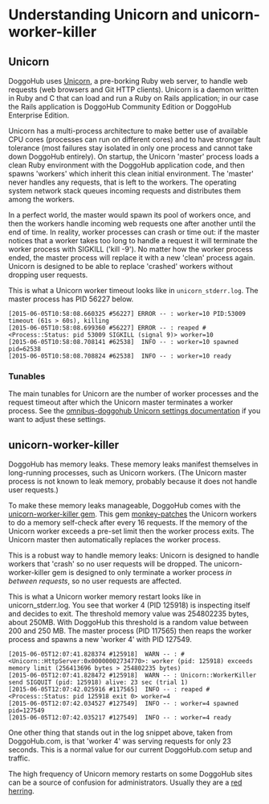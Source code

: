 # Understanding Unicorn and unicorn-worker-killer

## Unicorn

DoggoHub uses [Unicorn](http://unicorn.bogomips.org/), a pre-borking Ruby web
server, to handle web requests (web browsers and Git HTTP clients). Unicorn is
a daemon written in Ruby and C that can load and run a Ruby on Rails
application; in our case the Rails application is DoggoHub Community Edition or
DoggoHub Enterprise Edition.

Unicorn has a multi-process architecture to make better use of available CPU
cores (processes can run on different cores) and to have stronger fault
tolerance (most failures stay isolated in only one process and cannot take down
DoggoHub entirely). On startup, the Unicorn 'master' process loads a clean Ruby
environment with the DoggoHub application code, and then spawns 'workers' which
inherit this clean initial environment. The 'master' never handles any
requests, that is left to the workers. The operating system network stack
queues incoming requests and distributes them among the workers.

In a perfect world, the master would spawn its pool of workers once, and then
the workers handle incoming web requests one after another until the end of
time. In reality, worker processes can crash or time out: if the master notices
that a worker takes too long to handle a request it will terminate the worker
process with SIGKILL ('kill -9'). No matter how the worker process ended, the
master process will replace it with a new 'clean' process again. Unicorn is
designed to be able to replace 'crashed' workers without dropping user
requests.

This is what a Unicorn worker timeout looks like in `unicorn_stderr.log`. The
master process has PID 56227 below.

```
[2015-06-05T10:58:08.660325 #56227] ERROR -- : worker=10 PID:53009 timeout (61s > 60s), killing
[2015-06-05T10:58:08.699360 #56227] ERROR -- : reaped #<Process::Status: pid 53009 SIGKILL (signal 9)> worker=10
[2015-06-05T10:58:08.708141 #62538]  INFO -- : worker=10 spawned pid=62538
[2015-06-05T10:58:08.708824 #62538]  INFO -- : worker=10 ready
```

### Tunables

The main tunables for Unicorn are the number of worker processes and the
request timeout after which the Unicorn master terminates a worker process.
See the [omnibus-doggohub Unicorn settings
documentation](https://doggohub.com/doggohub-org/omnibus-doggohub/blob/master/doc/settings/unicorn.md)
if you want to adjust these settings.

## unicorn-worker-killer

DoggoHub has memory leaks. These memory leaks manifest themselves in long-running
processes, such as Unicorn workers. (The Unicorn master process is not known to
leak memory, probably because it does not handle user requests.)

To make these memory leaks manageable, DoggoHub comes with the
[unicorn-worker-killer gem](https://github.com/kzk/unicorn-worker-killer). This
gem [monkey-patches](https://en.wikipedia.org/wiki/Monkey_patch) the Unicorn
workers to do a memory self-check after every 16 requests. If the memory of the
Unicorn worker exceeds a pre-set limit then the worker process exits. The
Unicorn master then automatically replaces the worker process.

This is a robust way to handle memory leaks: Unicorn is designed to handle
workers that 'crash' so no user requests will be dropped. The
unicorn-worker-killer gem is designed to only terminate a worker process _in
between requests_, so no user requests are affected.

This is what a Unicorn worker memory restart looks like in unicorn_stderr.log.
You see that worker 4 (PID 125918) is inspecting itself and decides to exit.
The threshold memory value was 254802235 bytes, about 250MB. With DoggoHub this
threshold is a random value between 200 and 250 MB.  The master process (PID
117565) then reaps the worker process and spawns a new 'worker 4' with PID
127549.

```
[2015-06-05T12:07:41.828374 #125918]  WARN -- : #<Unicorn::HttpServer:0x00000002734770>: worker (pid: 125918) exceeds memory limit (256413696 bytes > 254802235 bytes)
[2015-06-05T12:07:41.828472 #125918]  WARN -- : Unicorn::WorkerKiller send SIGQUIT (pid: 125918) alive: 23 sec (trial 1)
[2015-06-05T12:07:42.025916 #117565]  INFO -- : reaped #<Process::Status: pid 125918 exit 0> worker=4
[2015-06-05T12:07:42.034527 #127549]  INFO -- : worker=4 spawned pid=127549
[2015-06-05T12:07:42.035217 #127549]  INFO -- : worker=4 ready
```

One other thing that stands out in the log snippet above, taken from
DoggoHub.com, is that 'worker 4' was serving requests for only 23 seconds. This
is a normal value for our current DoggoHub.com setup and traffic.

The high frequency of Unicorn memory restarts on some DoggoHub sites can be a
source of confusion for administrators. Usually they are a [red
herring](https://en.wikipedia.org/wiki/Red_herring).
